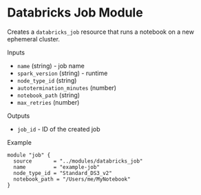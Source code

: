 # Databricks Job Module

Creates a `databricks_job` resource that runs a notebook on a new ephemeral cluster.

Inputs
- `name` (string) - job name
- `spark_version` (string) - runtime
- `node_type_id` (string)
- `autotermination_minutes` (number)
- `notebook_path` (string)
- `max_retries` (number)

Outputs
- `job_id` - ID of the created job

Example
```
module "job" {
  source       = "../modules/databricks_job"
  name         = "example-job"
  node_type_id = "Standard_DS3_v2"
  notebook_path = "/Users/me/MyNotebook"
}
```
